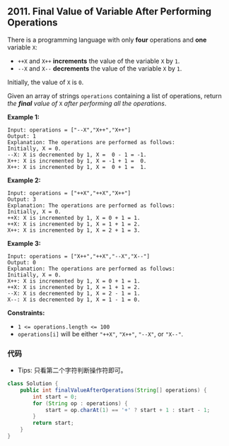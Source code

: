 ## 2011. Final Value of Variable After Performing Operations

There is a programming language with only **four** operations and **one** variable `X`:

- `++X` and `X++` **increments** the value of the variable `X` by `1`.
- `--X` and `X--` **decrements** the value of the variable `X` by `1`.

Initially, the value of `X` is `0`.

Given an array of strings `operations` containing a list of operations, return *the **final** value of* `X` *after performing all the operations*.

 

**Example 1:**

```
Input: operations = ["--X","X++","X++"]
Output: 1
Explanation: The operations are performed as follows:
Initially, X = 0.
--X: X is decremented by 1, X =  0 - 1 = -1.
X++: X is incremented by 1, X = -1 + 1 =  0.
X++: X is incremented by 1, X =  0 + 1 =  1.
```

**Example 2:**

```
Input: operations = ["++X","++X","X++"]
Output: 3
Explanation: The operations are performed as follows:
Initially, X = 0.
++X: X is incremented by 1, X = 0 + 1 = 1.
++X: X is incremented by 1, X = 1 + 1 = 2.
X++: X is incremented by 1, X = 2 + 1 = 3.
```

**Example 3:**

```
Input: operations = ["X++","++X","--X","X--"]
Output: 0
Explanation: The operations are performed as follows:
Initially, X = 0.
X++: X is incremented by 1, X = 0 + 1 = 1.
++X: X is incremented by 1, X = 1 + 1 = 2.
--X: X is decremented by 1, X = 2 - 1 = 1.
X--: X is decremented by 1, X = 1 - 1 = 0.
```

 

**Constraints:**

- `1 <= operations.length <= 100`
- `operations[i]` will be either `"++X"`, `"X++"`, `"--X"`, or `"X--"`.

### 代码

- Tips: 只看第二个字符判断操作符即可。

```java
class Solution {
    public int finalValueAfterOperations(String[] operations) {
        int start = 0;
        for (String op : operations) {
            start = op.charAt(1) == '+' ? start + 1 : start - 1;
        }
        return start;
    }
}
```

